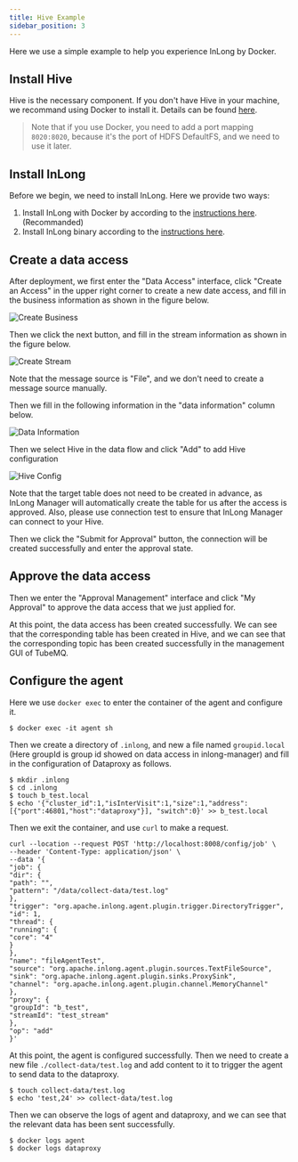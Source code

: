 ```yaml
---
title: Hive Example
sidebar_position: 3
---
```


Here we use a simple example to help you experience InLong by Docker.

## Install Hive
Hive is the necessary component. If you don't have Hive in your machine, we recommand using Docker to install it. Details can be found [here](https://github.com/big-data-europe/docker-hive).

> Note that if you use Docker, you need to add a port mapping `8020:8020`, because it's the port of HDFS DefaultFS, and we need to use it later.

## Install InLong
Before we begin, we need to install InLong. Here we provide two ways:
1. Install InLong with Docker by according to the [instructions here](https://github.com/apache/incubator-inlong/tree/master/docker/docker-compose).(Recommanded)
2. Install InLong binary according to the [instructions here](./quick_start.md).

## Create a data access
After deployment, we first enter the "Data Access" interface, click "Create an Access" in the upper right corner to create a new date access, and fill in the business information as shown in the figure below.

<img src="/img/create-business.png" align="center" alt="Create Business"/>

Then we click the next button, and fill in the stream information as shown in the figure below.

<img src="/img/create-stream.png" align="center" alt="Create Stream"/>

Note that the message source is "File", and we don't need to create a message source manually.

Then we fill in the following information in the "data information" column below.

<img src="/img/data-information.png" align="center" alt="Data Information"/>

Then we select Hive in the data flow and click "Add" to add Hive configuration

<img src="/img/hive-config.png" align="center" alt="Hive Config"/>

Note that the target table does not need to be created in advance, as InLong Manager will automatically create the table for us after the access is approved. Also, please use connection test to ensure that InLong Manager can connect to your Hive.

Then we click the "Submit for Approval" button, the connection will be created successfully and enter the approval state.

## Approve the data access
Then we enter the "Approval Management" interface and click "My Approval" to approve the data access that we just applied for.

At this point, the data access has been created successfully. We can see that the corresponding table has been created in Hive, and we can see that the corresponding topic has been created successfully in the management GUI of TubeMQ.

## Configure the agent
Here we use `docker exec` to enter the container of the agent and configure it.
```
$ docker exec -it agent sh
```

Then we create a directory of `.inlong`, and new a file named `groupid.local` (Here groupId is group id showed on data access in inlong-manager) and fill in the configuration of Dataproxy as follows.
```
$ mkdir .inlong
$ cd .inlong
$ touch b_test.local
$ echo '{"cluster_id":1,"isInterVisit":1,"size":1,"address": [{"port":46801,"host":"dataproxy"}], "switch":0}' >> b_test.local
```

Then we exit the container, and use `curl` to make a request.
```
curl --location --request POST 'http://localhost:8008/config/job' \
--header 'Content-Type: application/json' \
--data '{
"job": {
"dir": {
"path": "",
"pattern": "/data/collect-data/test.log"
},
"trigger": "org.apache.inlong.agent.plugin.trigger.DirectoryTrigger",
"id": 1,
"thread": {
"running": {
"core": "4"
}
},
"name": "fileAgentTest",
"source": "org.apache.inlong.agent.plugin.sources.TextFileSource",
"sink": "org.apache.inlong.agent.plugin.sinks.ProxySink",
"channel": "org.apache.inlong.agent.plugin.channel.MemoryChannel"
},
"proxy": {
"groupId": "b_test",
"streamId": "test_stream"
},
"op": "add"
}'
```

At this point, the agent is configured successfully.
Then we need to create a new file `./collect-data/test.log` and add content to it to trigger the agent to send data to the dataproxy.

```
$ touch collect-data/test.log
$ echo 'test,24' >> collect-data/test.log
```

Then we can observe the logs of agent and dataproxy, and we can see that the relevant data has been sent successfully.

```
$ docker logs agent
$ docker logs dataproxy
```

